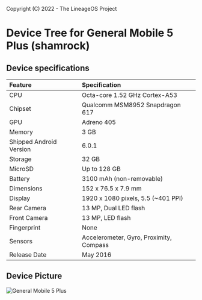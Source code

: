 Copyright (C) 2022 - The LineageOS Project

# Device Tree for General Mobile 5 Plus (shamrock)

## Device specifications

| Feature                 | Specification                           |
| :---------------------- | :---------------------------------------|
| CPU                     | Octa-core 1.52 GHz Cortex-A53           |
| Chipset                 | Qualcomm MSM8952 Snapdragon 617         |
| GPU                     | Adreno 405                              |
| Memory                  | 3 GB                                    |
| Shipped Android Version | 6.0.1                                   |
| Storage                 | 32 GB                                   |
| MicroSD                 | Up to 128 GB                            |
| Battery                 | 3100 mAh (non-removable)                |
| Dimensions              | 152 x 76.5 x 7.9 mm                     |
| Display                 | 1920 x 1080 pixels, 5.5 (~401 PPI)      |
| Rear Camera             | 13 MP, Dual LED flash                   |
| Front Camera            | 13 MP, LED flash                        |
| Fingerprint             | None                                    |
| Sensors                 | Accelerometer, Gyro, Proximity, Compass |
| Release Date            | May 2016                                |

## Device Picture

![General Mobile 5 Plus](https://i.hizliresim.com/NNi6q2.png "General Mobile 5 Plus")
